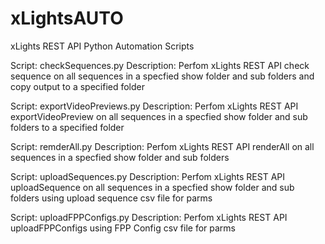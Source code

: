 # xLightsAUTO
xLights REST API Python Automation Scripts

Script: checkSequences.py      Description: Perfom xLights REST API check sequence on all sequences in a specfied show folder and sub folders and copy output to a specified folder

Script: exportVideoPreviews.py Description: Perfom xLights REST API exportVideoPreview on all sequences in a specfied show folder and sub folders to a specified folder

Script: remderAll.py           Description: Perfom xLights REST API renderAll on all sequences in a specfied show folder and sub folders

Script: uploadSequences.py    Description: Perfom xLights REST API uploadSequence on all sequences in a specfied show folder and sub folders using upload sequence csv file for parms

Script: uploadFPPConfigs.py   Description: Perfom xLights REST API uploadFPPConfigs using FPP Config csv file for parms
